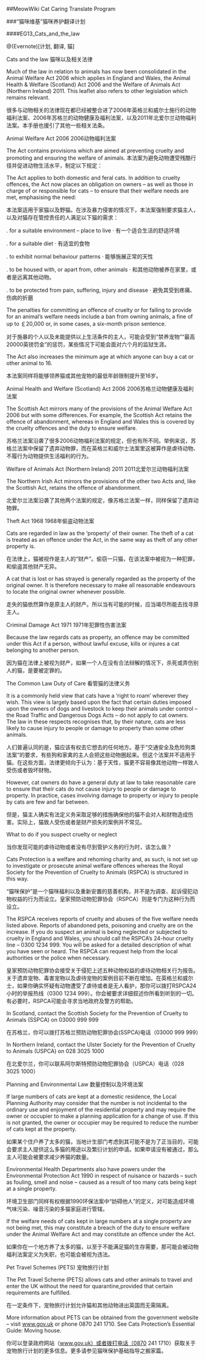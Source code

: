 ##MeowWiki Cat Caring Translate Program

###“猫咪维基”猫咪养护翻译计划

####EG13_Cats_and_the_law

@(Evernote)[计划, 翻译, 猫]

Cats and the law 猫咪以及相关法律


Much of the law in relation to animals has now been consolidated in the Animal Welfare Act 2006 which applies in England and Wales, the Animal Health & Welfare (Scotland) Act 2006 and the Welfare of Animals Act (Northern Ireland) 2011. This leaflet also refers to other legislation which remains relevant. 

很多与动物相关的法律现在都已经被整合进了2006年英格兰和威尔士施行的动物福利法案、2006年苏格兰的动物健康及福利法案，以及2011年北爱尔兰动物福利法案。本手册也援引了其他一些相关法条。



Animal Welfare Act 2006 2006动物福利法案

The Act contains provisions which are aimed at preventing cruelty and promoting and ensuring the welfare of animals. 
本法案为避免动物遭受残酷行径并促进动物生活水平，制定以下规定：

The Act applies to both domestic and feral cats. In addition to cruelty offences, the Act now places an obligation on owners – as well as those in charge of or responsible for cats – to ensure that their welfare needs are met, emphasising the need: 

本法案适用于家猫以及野猫。在涉及暴力侵害的情况下，本法案强制要求猫主人，以及对猫存在管控责任的人满足以下猫的需求：

. for a suitable environment – place to live 
· 有一个适合生活的舒适环境

. for a suitable diet 
· 有适宜的食物

. to exhibit normal behaviour patterns 
· 能够施展正常的天性

. to be housed with, or apart from, other animals 
· 和其他动物被养在家里，或者是远离其他动物。

. to be protected from pain, suffering, injury and disease 
· 避免其受到疼痛、伤病的折磨

The penalties for committing an offence of cruelty or for failing to provide for an animal’s welfare needs include a ban from owning animals, a fine of up to ￡20,000 or, in some cases, a six-month prison sentence. 

对于施暴的个人以及未能提供以上生活条件的主人，可能会受到“禁养宠物”“最高20000英镑罚金”的惩罚，某些情况下可能会面对六个月的监狱生涯。

The Act also increases the minimum age at which anyone can buy a cat or other animal to 16. 

本法案同样将能够领养猫或其他宠物的最低年龄限制提升至16岁。

Animal Health and Welfare (Scotland) Act 2006 2006苏格兰动物健康及福利法案


The Scottish Act mirrors many of the provisions of the Animal Welfare Act 2006 but with some differences. For example, the Scottish Act retains the offence of abandonment, whereas in England and Wales this is covered by the cruelty offences and the duty to ensure welfare. 

苏格兰法案沿袭了很多2006动物福利法案的规定，但也有所不同。举例来说，苏格兰法案中保留了遗弃动物罪，而在英格兰和威尔士法案里这被算作是虐待动物、不履行为动物提供生活福利的行为。

Welfare of Animals Act (Northern Ireland) 2011 2011北爱尔兰动物福利法案

The Northern Irish Act mirrors the provisions of the other two Acts and, like the Scottish Act, retains the offence of abandonment. 

北爱尔兰法案沿袭了其他两个法案的规定，像苏格兰法案一样，同样保留了遗弃动物罪。

Theft Act 1968 1968年偷盗动物法案

Cats are regarded in law as the ‘property’ of their owner. The theft of a cat is treated as an offence under the Act, in the same way as theft of any other property is. 

在法律上，猫被视作是主人的“财产”。偷窃一只猫，在该法案中被视为一种犯罪，和偷盗其他财产无异。

A cat that is lost or has strayed is generally regarded as the property of the original owner. It is therefore necessary to make all reasonable endeavours to locate the original owner whenever possible. 

走失的猫依然算作是原主人的财产。所以当有可能的时候，应当竭尽所能去找寻原主人。

Criminal Damage Act 1971 1971年犯罪性伤害法案

Because the law regards cats as property, an offence may be committed under this Act if a person, without lawful excuse, kills or injures a cat belonging to another person. 

因为猫在法律上被视为财产，如果一个人在没有合法辩解的情况下，杀死或弄伤别人的猫，是要被定罪的。

The Common Law Duty of Care 看管猫的法律义务

It is a commonly held view that cats have a ‘right to roam’ wherever they wish. This view is largely based upon the fact that certain duties imposed upon the owners of dogs and livestock to keep their animals under control – the Road Traffic and Dangerous Dogs Acts – do not apply to cat owners. The law in these respects recognises that, by their nature, cats are less likely to cause injury to people or damage to property than some other animals. 

人们普遍认同的是，猫应该有权去它想去的任何地方。基于“交通安全及危险狗类法案”的要求，有些狗和家禽的主人会把这些动物圈起来。但这个法案并不适用于猫。在这些方面，法律更倾向于认为：基于天性，猫更不容易像其他动物一样致人受伤或者毁坏财物。

However, cat owners do have a general duty at law to take reasonable care to ensure that their cats do not cause injury to people or damage to property. In practice, cases involving damage to property or injury to people by cats are few and far between. 

但是，猫主人确实有法定义务采取足够的措施确保他的猫不会对人和财物造成伤害。实际上，猫致人受伤或者是财产损失的案例并不常见。

What to do if you suspect cruelty or neglect 

当你发现可能的虐待动物或者没有尽到管护义务的行为时，该怎么做？

Cats Protection is a welfare and rehoming charity and, as such, is not set up to investigate or prosecute animal welfare offences whereas the Royal Society for the Prevention of Cruelty to Animals (RSPCA) is structured in this way.

“猫咪保护”是一个猫咪福利以及重新安置的慈善机构，并不是为调查、起诉侵犯动物权益的行为而设立。皇家预防动物犯罪协会（RSPCA）则是专门为这种行为而设立。

The RSPCA receives reports of cruelty and abuses of the five welfare needs listed above. Reports of abandoned pets, poisoning and cruelty are on the increase. If you do suspect an animal is being neglected or subjected to cruelty in England and Wales, you should call the RSPCA’s 24-hour cruelty line – 0300 1234 999. You will be asked for a detailed description of what you have seen or heard. The RSPCA can request help from the local authorities or the police when necessary. 

皇家预防动物犯罪协会接受关于侵犯上述五种动物权益的虐待动物相关行为报告。关于遗弃宠物、毒害宠物以及虐待宠物的案例目前不断在增加。在英格兰和威尔士，如果你确实怀疑有动物遭受了虐待或者是无人看护，那你可以拨打RSPCA24小时的举报热线（0300 1234 999）。你会被要求详细叙述你所看到听到的一切。有必要时，RSPCA可能会寻求当地政府及警方的帮助。

In Scotland, contact the Scottish Society for the Prevention of Cruelty to Animals (SSPCA) on 03000 999 999 

在苏格兰，你可以拨打苏格兰预防动物犯罪协会(SSPCA)电话（03000 999 999）

In Northern Ireland, contact the Ulster Society for the Prevention of Cruelty to Animals (USPCA) on 028 3025 1000 

在北爱尔兰，你可以联系阿尔斯特预防动物犯罪协会（USPCA）电话（028 3025 1000）

Planning and Environmental Law 数量控制以及环境法案

If large numbers of cats are kept at a domestic residence, the Local Planning Authority may consider that the number is not incidental to the ordinary use and enjoyment of the residential property and may require the owner or occupier to make a planning application for a change of use. If this is not granted, the owner or occupier may be required to reduce the number of cats kept at the property. 

如果某个住户养了太多的猫，当地计生部门考虑到其可能不是为了正当目的，可能会要求主人提供这么多猫的用途以及繁衍计划的申请。如果申请没有被通过，那么主人可能会被要求减少养猫的数量。

Environmental Health Departments also have powers under the Environmental Protection Act 1990 in respect of nuisance or hazards – such as fouling, smell and noise – caused as a result of too many cats being kept at a single property. 

环境卫生部门同样有权根据1990环保法案中“妨碍他人”的定义，对可能造成环境气味污染、噪音污染的多猫家庭进行管辖。


If the welfare needs of cats kept in large numbers at a single property are not being met, this may constitute a breach of the duty to ensure welfare under the Animal Welfare Act and may constitute an offence under the Act. 

如果你在一个地方养了太多的猫，以至于不能满足猫的生存需要，那可能会被动物福利法案定义为失职，也可能会被视为违法。

Pet Travel Schemes (PETS) 宠物旅行计划

The Pet Travel Scheme (PETS) allows cats and other animals to travel and enter the UK without the need for quarantine,provided that certain requirements are fulfilled. 

在一定条件下，宠物旅行计划允许猫和其他动物进出英国而无需隔离。

More information about PETS can be obtained from the government website – visit www.gov.uk or phone 0870 241 1710. See Cats Protection’s Essential Guide: Moving house. 

你可以登录政府网站（www.gov.uk）或者拨打电话（0870 241 1710）获取关于宠物旅行计划的更多信息。更多请参见猫咪保护基础指导之搬家篇。

